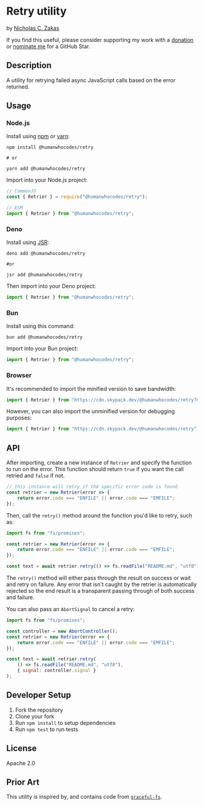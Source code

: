 # Retry utility

by [Nicholas C. Zakas](https://humanwhocodes.com)

If you find this useful, please consider supporting my work with a [donation](https://humanwhocodes.com/donate) or [nominate me](https://stars.github.com/nominate/) for a GitHub Star.

## Description

A utility for retrying failed async JavaScript calls based on the error returned.

## Usage

### Node.js

Install using [npm][npm] or [yarn][yarn]:

```
npm install @humanwhocodes/retry

# or

yarn add @humanwhocodes/retry
```

Import into your Node.js project:

```js
// CommonJS
const { Retrier } = require("@humanwhocodes/retry");

// ESM
import { Retrier } from "@humanwhocodes/retry";
```

### Deno

Install using [JSR](https://jsr.io):

```shell
deno add @humanwhocodes/retry

#or

jsr add @humanwhocodes/retry
```

Then import into your Deno project:

```js
import { Retrier } from "@humanwhocodes/retry";
```

### Bun

Install using this command:

```
bun add @humanwhocodes/retry
```

Import into your Bun project:

```js
import { Retrier } from "@humanwhocodes/retry";
```

### Browser

It's recommended to import the minified version to save bandwidth:

```js
import { Retrier } from "https://cdn.skypack.dev/@humanwhocodes/retry?min";
```

However, you can also import the unminified version for debugging purposes:

```js
import { Retrier } from "https://cdn.skypack.dev/@humanwhocodes/retry";
```

## API

After importing, create a new instance of `Retrier` and specify the function to run on the error. This function should return `true` if you want the call retried and `false` if not.

```js
// this instance will retry if the specific error code is found
const retrier = new Retrier(error => {
    return error.code === "ENFILE" || error.code === "EMFILE";
});
```

Then, call the `retry()` method around the function you'd like to retry, such as:

```js
import fs from "fs/promises";

const retrier = new Retrier(error => {
    return error.code === "ENFILE" || error.code === "EMFILE";
});

const text = await retrier.retry(() => fs.readFile("README.md", "utf8"));
```

The `retry()` method will either pass through the result on success or wait and retry on failure. Any error that isn't caught by the retrier is automatically rejected so the end result is a transparent passing through of both success and failure.

You can also pass an `AbortSignal` to cancel a retry:

```js
import fs from "fs/promises";

const controller = new AbortController();
const retrier = new Retrier(error => {
    return error.code === "ENFILE" || error.code === "EMFILE";
});

const text = await retrier.retry(
    () => fs.readFile("README.md", "utf8"),
    { signal: controller.signal }
);
```

## Developer Setup

1. Fork the repository
2. Clone your fork
3. Run `npm install` to setup dependencies
4. Run `npm test` to run tests

## License

Apache 2.0

## Prior Art

This utility is inspired by, and contains code from [`graceful-fs`](https://github.com/isaacs/node-graceful-fs).

[npm]: https://npmjs.com/
[yarn]: https://yarnpkg.com/
